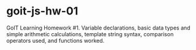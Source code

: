 # goit-js-hw-01
GoIT Learning Homework #1. Variable declarations, basic data types and simple arithmetic calculations, template string syntax, comparison operators used, and functions worked.
